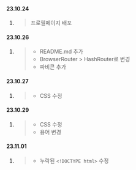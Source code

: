 #### 23.10.24

1. > 프로필페이지 배포

#### 23.10.26

1.  > + README.md 추가
    > + BrowserRouter > HashRouter로 변경
    > + 파비콘 추가
    
#### 23.10.27

1.  > + CSS 수정

#### 23.10.29

1.  > + CSS 수정
    > + 용어 변경

#### 23.11.01

1.  > + 누락된 `<!DOCTYPE html>` 수정
